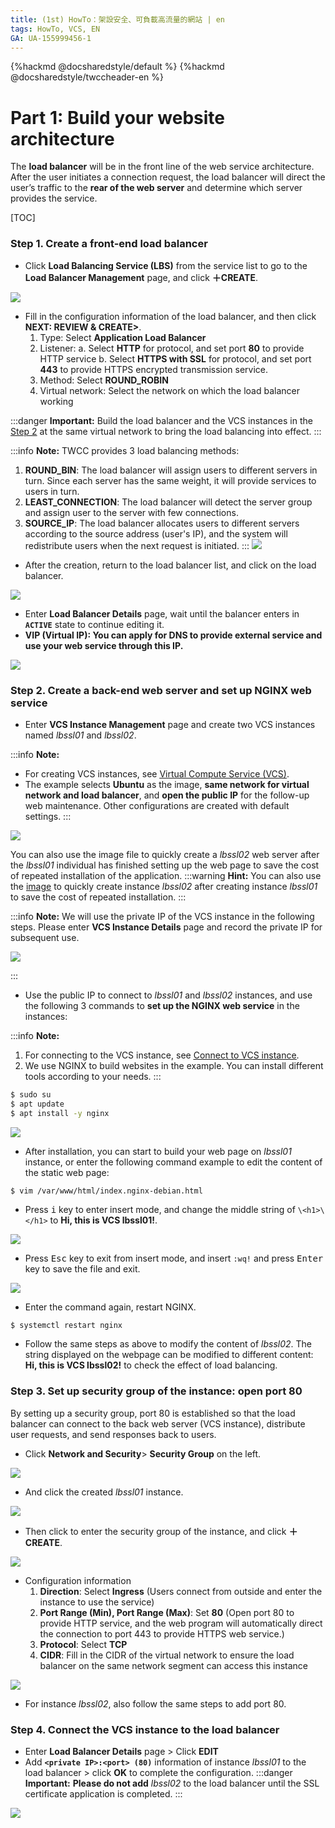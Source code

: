 ```yaml
---
title: (1st) HowTo：架設安全、可負載高流量的網站 | en
tags: HowTo, VCS, EN
GA: UA-155999456-1
---
```


{%hackmd @docsharedstyle/default %}
{%hackmd @docsharedstyle/twccheader-en %}

# Part 1: Build your website architecture

The **load balancer** will be in the front line of the web service architecture. After the user initiates a connection request, the load balancer will direct the user’s traffic to the **rear of the web server** and determine which server provides the service.


[TOC]

### Step 1. Create a front-end load balancer

- Click **Load Balancing Service (LBS)** from the service list to go to the **Load Balancer Management** page, and click **＋CREATE**.
    
![](https://cos.twcc.ai/SYS-MANUAL/uploads/upload_aa08fa7fa21b739a1f53a660e0cd4d41.png)



- Fill in the configuration information of the load balancer, and then click **NEXT: REVIEW & CREATE>**. 
    1. Type: Select **Application Load Balancer**
    2. Listener: 
        a. Select **HTTP** for protocol, and set port **80** to provide HTTP service
        b. Select **HTTPS with SSL** for protocol, and set port **443** to provide HTTPS encrypted transmission service.
    3. Method: Select **ROUND_ROBIN**
    4. Virtual network: Select the network on which the load balancer working
 
 :::danger
<i class="fa fa-exclamation-triangle fa-20" aria-hidden="true"></i> **Important:** 
Build the load balancer and the VCS instances in the [Step 2](#Step-2.-Create-a-back-end-web-server-and-set-up-NGINX-web-service) at the same virtual network to bring the load balancing into effect.
:::

:::info
<i class="fa fa-paperclip fa-20" aria-hidden="true"></i> **Note:**
TWCC provides 3 load balancing methods:
1. **ROUND_BIN**: The load balancer will assign users to different servers in turn. Since each server has the same weight, it will provide services to users in turn.
2. **LEAST_CONNECTION**: The load balancer will detect the server group and assign user to the server with few connections.
3. **SOURCE_IP**: The load balancer allocates users to different servers according to the source address (user's IP), and the system will redistribute users when the next request is initiated.
:::
![](https://cos.twcc.ai/SYS-MANUAL/uploads/upload_5a4e108f9b237d54a468fb760e79cd32.png)


- After the creation, return to the load balancer list, and click on the load balancer.


![](https://cos.twcc.ai/SYS-MANUAL/uploads/upload_d9c1cd43f6433ebc1ff809536e5a4490.png)



- Enter **Load Balancer Details** page, wait until the balancer enters in **`ACTIVE`** state to continue editing it.
- **VIP (Virtual IP): You can apply for DNS to provide external service and use your web service through this IP.**

![](https://cos.twcc.ai/SYS-MANUAL/uploads/upload_523f120f39acb01b458332b75acb3a44.png)


### Step 2. Create a back-end web server and set up NGINX web service

- Enter **VCS Instance Management** page and create two VCS instances named *lbssl01* and *lbssl02*.

:::info
<i class="fa fa-paperclip fa-20" aria-hidden="true"></i> **Note:**  
- For creating VCS instances, see [<ins>Virtual Compute Service (VCS)</ins>](https://man.twcc.ai/@twccdocs/doc-vcs-main-en/https%3A%2F%2Fman.twcc.ai%2F%40twccdocs%2Fguide-vcs-create-en).
- The example selects **Ubuntu** as the image, **same network for virtual network and load balancer**, and **open the public IP** for the follow-up web maintenance. Other configurations are created with default settings.
:::


![](https://cos.twcc.ai/SYS-MANUAL/uploads/upload_46111d9799687233769d7259227d0689.png)

You can also use the image file to quickly create a *lbssl02* web server after the *lbssl01* individual has finished setting up the web page to save the cost of repeated installation of the application.
:::warning
<i class="fa fa-lightbulb-o fa-20" aria-hidden="true"></i> **Hint:** You can also use the [<ins>image</ins>](https://man.twcc.ai/@twccdocs/doc-vcs-main-en/https%3A%2F%2Fman.twcc.ai%2F%40twccdocs%2Fvcs-vds-instance-image-en) to quickly create instance *lbssl02* after creating instance *lbssl01* to save the cost of repeated installation.
:::

:::info
<i class="fa fa-paperclip fa-20" aria-hidden="true"></i> **Note:** We will use the private IP of the VCS instance in the following steps. Please enter **VCS Instance Details** page and record the private IP for subsequent use.

![](https://cos.twcc.ai/SYS-MANUAL/uploads/upload_d8ce96828230cc17a5642c9a56f32e26.png)


:::

- Use the public IP to connect to *lbssl01* and *lbssl02* instances, and use the following 3 commands to **set up the NGINX web service** in the instances:

:::info
<i class="fa fa-paperclip fa-20" aria-hidden="true"></i> **Note:** 
1. For connecting to the VCS instance, see [<ins> Connect to VCS instance</ins>](https://man.twcc.ai/@twccdocs/doc-vcs-main-en/https%3A%2F%2Fman.twcc.ai%2F%40twccdocs%2Fvcs-guide-connect-to-linux-from-windows-en).
2. We use NGINX to build websites in the example. You can install different tools according to your needs.
:::

```bash
$ sudo su
$ apt update
$ apt install -y nginx
```
![](https://cos.twcc.ai/SYS-MANUAL/uploads/upload_356eef8571553c734c82ba43d4d33c46.png)
- After installation, you can start to build your web page on *lbssl01* instance, or enter the following command example to edit the content of the static web page:
    
```bash
$ vim /var/www/html/index.nginx-debian.html
```
- Press <kbd>i</kbd> key to enter insert mode, and change the middle string of `\<h1>\</h1>` to **Hi, this is VCS lbssl01!**.

![](https://cos.twcc.ai/SYS-MANUAL/uploads/upload_a35c3a18c88ac9d6d8e77915f5060085.png)
- Press <kbd>Esc</kbd> key to exit from insert mode, and insert `:wq!` and press <kbd>Enter</kbd> key to save the file and exit.

![](https://cos.twcc.ai/SYS-MANUAL/uploads/upload_11d0e73d06fd1c04a98c0ce201aff26f.png)
- Enter the command again, restart NGINX.

```
$ systemctl restart nginx
```
- Follow the same steps as above to modify the content of *lbssl02*. The string displayed on the webpage can be modified to different content: **Hi, this is VCS lbssl02!** to check the effect of load balancing.


### Step 3. Set up security group of the instance: open port 80

By setting up a security group, port 80 is established so that the load balancer can connect to the back web server (VCS instance), distribute user requests, and send responses back to users.


- Click **Network and Security**> **Security Group** on the left.

![](https://cos.twcc.ai/SYS-MANUAL/uploads/upload_b5c7222cabae5bae5303b345cb220d0c.png)


- And click the created *lbssl01* instance.

![](https://cos.twcc.ai/SYS-MANUAL/uploads/upload_ecf21175fd6782bbdbe50d1eb076e1d3.png)


- Then click to enter the security group of the instance, and click **＋CREATE**.

![](https://cos.twcc.ai/SYS-MANUAL/uploads/upload_3d60852a5d25579b91f9146dafa19f09.png)

 
- Configuration information
    1. **Direction**: Select **Ingress** (Users connect from outside and enter the instance to use the service)
    2. **Port Range (Min), Port Range (Max)**: Set **80** (Open port 80 to provide HTTP service, and the web program will automatically direct the connection to port 443 to provide HTTPS web service.)
    3. **Protocol**: Select **TCP**
    4. **CIDR**: Fill in the CIDR of the virtual network to ensure the load balancer on the same network segment can access this instance<br>

![](https://cos.twcc.ai/SYS-MANUAL/uploads/upload_0554358279d2ac3ee3a81b8bb834d0d0.png)

 
- For instance *lbssl02*, also follow the same steps to add port 80.
    
### Step 4. Connect the VCS instance to the load balancer

- Enter **Load Balancer Details** page > Click **EDIT**
- Add **`<private IP>:<port> (80)`** information of instance *lbssl01* to the load balancer > click **OK** to complete the configuration.
:::danger
<i class="fa fa-exclamation-triangle fa-20" aria-hidden="true"></i> **Important:**  **Please do not add** *lbssl02* to the load balancer until the SSL certificate application is completed.
:::

![](https://cos.twcc.ai/SYS-MANUAL/uploads/upload_31787949aa69a374e21bb905e33f0324.png)

